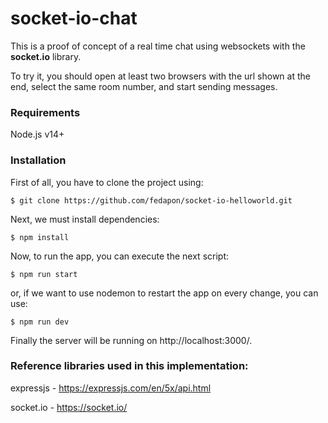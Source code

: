 # socket-io-chat

This is a proof of concept of a real time chat using websockets with the **socket.io** library.

To try it, you should open at least two browsers with the url shown at the end, select the same room number, and start sending messages.

### Requirements

Node.js v14+

### Installation

First of all, you have to clone the project using:
```
$ git clone https://github.com/fedapon/socket-io-helloworld.git
```

Next, we must install dependencies:

```
$ npm install
```

Now, to run the app, you can execute the next script:

```
$ npm run start
```

or, if we want to use nodemon to restart the app on every change, you can use:

```
$ npm run dev
```

Finally the server will be running on http://localhost:3000/.

### Reference libraries used in this implementation:

expressjs - https://expressjs.com/en/5x/api.html

socket.io - https://socket.io/

